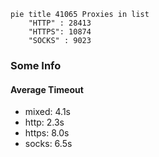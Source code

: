 
```mermaid
pie title 41065 Proxies in list
    "HTTP" : 28413
    "HTTPS": 10874
    "SOCKS" : 9023
```

### Some Info
#### Average Timeout

- mixed: 4.1s
- http: 2.3s
- https: 8.0s
- socks: 6.5s
